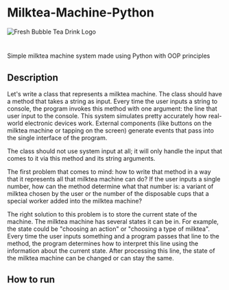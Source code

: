 # Milktea-Machine-Python
![Fresh Bubble Tea Drink Logo](https://user-images.githubusercontent.com/115056836/206976278-60a711e7-6331-472f-982e-74b8953a4adc.jpg)




#
Simple milktea machine system made using Python with OOP principles

## Description

Let's write a class that represents a milktea machine. The class should have a method that takes a string as input. Every time the user inputs a string to console, the program invokes this method with one argument: the line that user input to the console. This system simulates pretty accurately how real-world electronic devices work. External components (like buttons on the milktea machine or tapping on the screen) generate events that pass into the single interface of the program.

The class should not use system input at all; it will only handle the input that comes to it via this method and its string arguments.

The first problem that comes to mind: how to write that method in a way that it represents all that milktea machine can do? If the user inputs a single number, how can the method determine what that number is: a variant of milktea chosen by the user or the number of the disposable cups that a special worker added into the milktea machine?

The right solution to this problem is to store the current state of the machine. The milktea machine has several states it can be in. For example, the state could be "choosing an action" or "choosing a type of milktea". Every time the user inputs something and a program passes that line to the method, the program determines how to interpret this line using the information about the current state. After processing this line, the state of the milktea machine can be changed or can stay the same.

## How to run 

